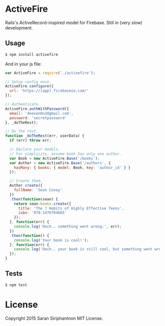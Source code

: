 # ActiveFire
Rails's ActiveRecord-inspired model for Firebase. Still in (very slow) development.

## Usage
```bash
$ npm install activefire
```

And in your js file:
```js
var ActiveFire = require('./activefire');

// Setup config once.
ActiveFire.configure({
  url: 'https://[app].firebaseio.com/'
});

// Authenticate.
ActiveFire.authWithPassword({
  email: 'deoxen0n2@gmail.com',
  password: 'secretpassword'
}, _doTheRest);

// Do the rest.
function _doTheRest(err, userData) {
  if (err) throw err;

  // Declare your models.
  // For simplicity, assume book has only one author.
  var Book = new ActiveFire.Base('/books');
  var Author = new ActiveFire.Base('/authors', {
    hasMany: { books: { model: Book, key: 'author_id' } }
  });

  // Create them.
  Author.create({
    fullName: 'Sean Covey'
  })
  .then(function(sean) {
    return sean.books.create({
      title: 'The 7 Habits of Highly Effective Teens',
      isbn: '978-1476764665'
    });
  }, function(err) {
    console.log('Ooch.. something went wrong:', err);
  })
  .then(function() {
    console.log('Your book is cool!');
  }, function(err) {
    console.log('Ooch.. your book is still cool, but something went wrong:', err);
  });
}
```

## Tests
```bash
$ npm test
```

# License
Copyright 2015 Saran Siriphantnon MIT License.
